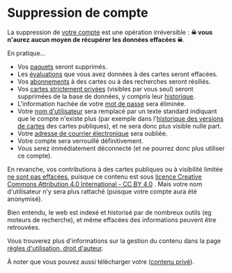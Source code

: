 ﻿---
nav_order: 12
permalink: /delete-personal-data.html
---

# Suppression de compte

La suppression de [votre compte](account.md) est une opération irréversible : **☠ vous n'aurez aucun moyen de récupérer les données effacées ☠**.

En pratique...

- Vos [paquets](deck.md) seront supprimés.
- Les [évaluations](rating.md) que vous avez données à des cartes seront effacées.
- Vos [abonnements](following.md) à des cartes ou à des recherches seront résiliés.
- Vos [cartes strictement privées](authoring.md#visibilité-des-cartes) (visibles par vous seul) seront supprimées de la base de données, y compris leur [historique](card-history.md).
- L'information hachée de votre [mot de passe](account.md#mot-de-passe) sera éliminée.
- Votre [nom d'utilisateur](account.md) sera remplacé par un texte standard indiquant que le compte n'existe plus (par exemple dans l'[historique des versions de cartes](card-history.md) des cartes publiques), et ne sera donc plus visible nulle part.
- Votre [adresse de courrier électronique](account.md) sera oubliée.
- Votre compte sera verrouillé définitivement.
- Vous serez immédiatement déconnecté (et ne pourrez donc plus utiliser ce compte).

En revanche, vos contributions à des cartes publiques ou à visibilité limitée [ne sont pas effacées](rules.md#droit-à-leffacement), puisque ce contenu est sous [licence Creative Commons Attribution 4.0 International - CC BY 4.0](https://creativecommons.org/licenses/by/4.0/deed.fr)&nbsp;<i class="fas fa-external-link-alt"></i>. Mais votre nom d'utilisateur n'y sera plus rattaché (puisque votre compte aura été anonymisé).

Bien entendu, le web est indexé et historisé par de nombreux outils (eg moteurs de recherche), et même effacées des informations peuvent être retrouvées.

Vous trouverez plus d'informations sur la gestion du contenu dans la page [règles d'utilisation, droit d'auteur](rules.md).

À noter que vous pouvez aussi télécharger votre ([contenu privé](rules.md#contenu-privé)).
